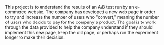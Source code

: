 This project is to understand the results of an A/B test run by an e-commerce website. The company has developed a new web page in order to try and increase the number of users who "convert," meaning the number of users who decide to pay for the company's product. The goal is to work through the data provided to help the company understand if they should implement this new page, keep the old page, or perhaps run the experiment longer to make their decision.
